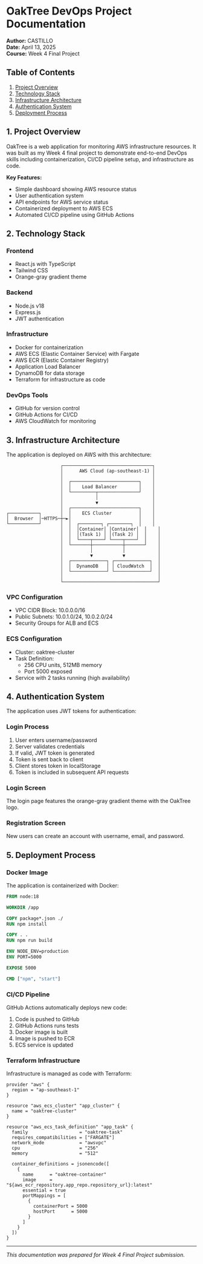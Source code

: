# **OakTree DevOps Project Documentation**

**Author:** CASTILLO  
**Date:** April 13, 2025  
**Course:** Week 4 Final Project

## **Table of Contents**
1. [Project Overview](#project-overview)
2. [Technology Stack](#technology-stack)
3. [Infrastructure Architecture](#infrastructure-architecture)
4. [Authentication System](#authentication-system)
5. [Deployment Process](#deployment-process)

## **1. Project Overview**

OakTree is a web application for monitoring AWS infrastructure resources. It was built as my Week 4 final project to demonstrate end-to-end DevOps skills including containerization, CI/CD pipeline setup, and infrastructure as code.

**Key Features:**
- Simple dashboard showing AWS resource status
- User authentication system
- API endpoints for AWS service status
- Containerized deployment to AWS ECS
- Automated CI/CD pipeline using GitHub Actions

## **2. Technology Stack**

### **Frontend**
- React.js with TypeScript
- Tailwind CSS
- Orange-gray gradient theme

### **Backend**
- Node.js v18
- Express.js
- JWT authentication

### **Infrastructure**
- Docker for containerization
- AWS ECS (Elastic Container Service) with Fargate
- AWS ECR (Elastic Container Registry)
- Application Load Balancer
- DynamoDB for data storage
- Terraform for infrastructure as code

### **DevOps Tools**
- GitHub for version control
- GitHub Actions for CI/CD
- AWS CloudWatch for monitoring

## **3. Infrastructure Architecture**

The application is deployed on AWS with this architecture:

```
                    ┌─────────────────────────────────┐
                    │      AWS Cloud (ap-southeast-1) │
                    │                                 │
                    │  ┌─────────────────────────┐    │
                    │  │    Load Balancer        │    │
                    │  └─────────┬───────────────┘    │
                    │            │                    │
                    │            ▼                    │
                    │  ┌─────────────────────────┐    │
┌───────────┐       │  │    ECS Cluster          │    │
│  Browser  │─HTTPS─┼─►│                         │    │
└───────────┘       │  │  ┌────────┐ ┌────────┐  │    │
                    │  │  │Container│ │Container│  │    │
                    │  │  │(Task 1) │ │(Task 2) │  │    │
                    │  │  └────┬────┘ └────┬────┘  │    │
                    │  └───────┼───────────┼───────┘    │
                    │          │           │            │
                    │          ▼           ▼            │
                    │  ┌─────────────┐ ┌─────────────┐  │
                    │  │  DynamoDB   │ │ CloudWatch  │  │
                    │  └─────────────┘ └─────────────┘  │
                    │                                   │
                    └───────────────────────────────────┘
```

### **VPC Configuration**
- VPC CIDR Block: 10.0.0.0/16
- Public Subnets: 10.0.1.0/24, 10.0.2.0/24
- Security Groups for ALB and ECS

### **ECS Configuration**
- Cluster: oaktree-cluster
- Task Definition: 
  - 256 CPU units, 512MB memory
  - Port 5000 exposed
- Service with 2 tasks running (high availability)

## **4. Authentication System**

The application uses JWT tokens for authentication:

### **Login Process**
1. User enters username/password
2. Server validates credentials
3. If valid, JWT token is generated
4. Token is sent back to client
5. Client stores token in localStorage
6. Token is included in subsequent API requests

### **Login Screen**
The login page features the orange-gray gradient theme with the OakTree logo.

### **Registration Screen**
New users can create an account with username, email, and password.

## **5. Deployment Process**

### **Docker Image**
The application is containerized with Docker:

```dockerfile
FROM node:18

WORKDIR /app

COPY package*.json ./
RUN npm install

COPY . .
RUN npm run build

ENV NODE_ENV=production
ENV PORT=5000

EXPOSE 5000

CMD ["npm", "start"]
```

### **CI/CD Pipeline**
GitHub Actions automatically deploys new code:

1. Code is pushed to GitHub
2. GitHub Actions runs tests
3. Docker image is built
4. Image is pushed to ECR
5. ECS service is updated

### **Terraform Infrastructure**
Infrastructure is managed as code with Terraform:

```hcl
provider "aws" {
  region = "ap-southeast-1"
}

resource "aws_ecs_cluster" "app_cluster" {
  name = "oaktree-cluster"
}

resource "aws_ecs_task_definition" "app_task" {
  family                   = "oaktree-task"
  requires_compatibilities = ["FARGATE"]
  network_mode             = "awsvpc"
  cpu                      = "256"
  memory                   = "512"
  
  container_definitions = jsonencode([
    {
      name      = "oaktree-container"
      image     = "${aws_ecr_repository.app_repo.repository_url}:latest"
      essential = true
      portMappings = [
        {
          containerPort = 5000
          hostPort      = 5000
        }
      ]
    }
  ])
}
```

---

*This documentation was prepared for Week 4 Final Project submission.*